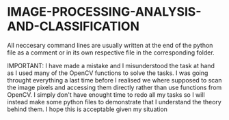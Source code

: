 # IMAGE-PROCESSING-ANALYSIS-AND-CLASSIFICATION

All neccesary command lines are usually written at the end of the python file as a comment or in its own respective file in the corresponding folder.

IMPORTANT: I have made a mistake and I misunderstood the task at hand as I used many of the OpenCV functions to solve the tasks. I was going throught everything a last time before I realised we where supposed to scan the image pixels and accessing them directly rather than use functions from OpenCV. I simply don't have enought time to redo all my tasks so I will instead make some python files to demonstrate that I understand the theory behind them. I hope this is acceptable given my situation
